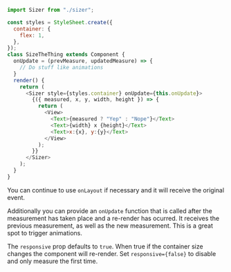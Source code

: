 ```js
import Sizer from "./sizer";

const styles = StyleSheet.create({
  container: {
    flex: 1,
  },
});
class SizeTheThing extends Component {
  onUpdate = (prevMeasure, updatedMeasure) => {
    // Do stuff like animations
  }
  render() {
    return (
      <Sizer style={styles.container} onUpdate={this.onUpdate}>
        {({ measured, x, y, width, height }) => {
          return (
            <View>
              <Text>{measured ? "Yep" : "Nope"}</Text>
              <Text>{width} x {height}</Text>
              <Text>x:{x}, y:{y}</Text>
            </View>
          );
        }}
      </Sizer>
    );
  }
}
```

You can continue to use `onLayout` if necessary and it will receive the original event.


Additionally you can provide an `onUpdate` function that is called after the measurement has taken place and a re-render has ocurred. It receives the previous measurement, as well as the new measurement. This is a great spot to trigger animations.

The `responsive` prop defaults to `true`. When true if the container size changes the component will re-render. Set `responsive={false}` to disable and only measure the first time.
